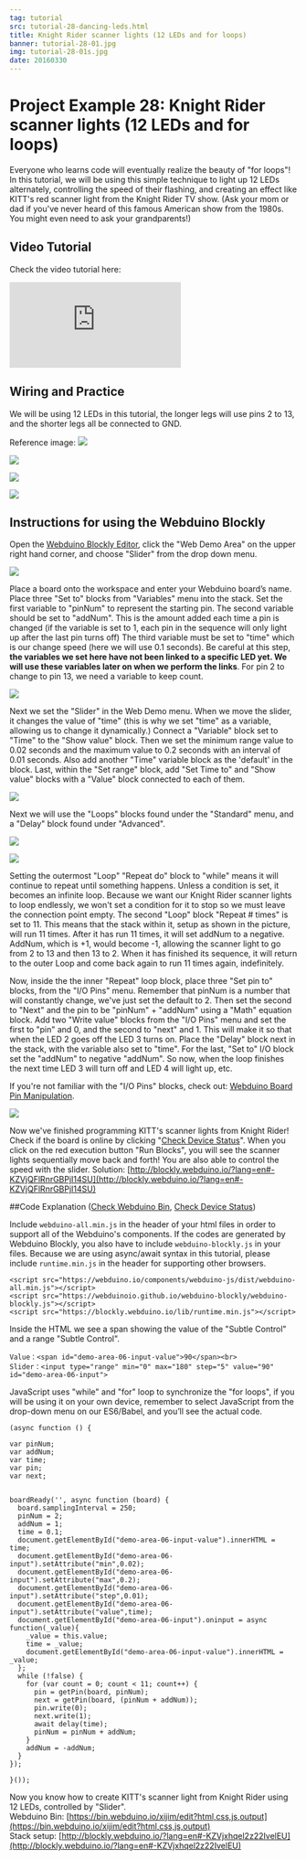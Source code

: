 ```yaml
---
tag: tutorial
src: tutorial-28-dancing-leds.html
title: Knight Rider scanner lights (12 LEDs and for loops)
banner: tutorial-28-01.jpg
img: tutorial-28-01s.jpg
date: 20160330
---
```


<!-- @@master  = ../../_layout.html-->

<!-- @@block  =  meta-->

<title>Project Example 28: Knight Rider scanner lights (12 LEDs and for loops) :::: Webduino = Web × Arduino</title>

<meta name="description" content="Everyone who learns code will eventually realize the beauty of “for loops”! In this tutorial, we will be using this simple technique to light up 12 LEDs alternately, controlling the speed of their flashing, and creating an effect like KITT's red scanner light from the Knight Rider TV show. (Ask your mom or dad if you've never heard of this famous American show from the 1980s. You might even need to ask your grandparents!)">

<meta itemprop="description" content="Everyone who learns code will eventually realize the beauty of “for loops”! In this tutorial, we will be using this simple technique to light up 12 LEDs alternately, controlling the speed of their flashing, and creating an effect like KITT's red scanner light from the Knight Rider TV show. (Ask your mom or dad if you've never heard of this famous American show from the 1980s. You might even need to ask your grandparents!)">

<meta property="og:description" content="Everyone who learns code will eventually realize the beauty of “for loops”! In this tutorial, we will be using this simple technique to light up 12 LEDs alternately, controlling the speed of their flashing, and creating an effect like KITT's red scanner light from the Knight Rider TV show. (Ask your mom or dad if you've never heard of this famous American show from the 1980s. You might even need to ask your grandparents!)">

<meta property="og:title" content="Project Example 28: Knight Rider scanner lights (12 LEDs and for loops)" >

<meta property="og:url" content="https://webduino.io/tutorials/tutorial-28-dancing-leds.html">

<meta property="og:image" content="https://webduino.io/img/tutorials/tutorial-28-01s.jpg">

<meta itemprop="image" content="https://webduino.io/img/tutorials/tutorial-28-01s.jpg">

<include src="../_include-tutorials.html"></include>

<!-- @@close-->

<!-- @@block  =  preAndNext-->

<include src="../_include-tutorials-content.html"></include>

<!-- @@close-->

<!-- @@block  =  tutorials-->

# Project Example 28: Knight Rider scanner lights (12 LEDs and for loops)

Everyone who learns code will eventually realize the beauty of "for loops"! In this tutorial, we will be using this simple technique to light up 12 LEDs alternately, controlling the speed of their flashing, and creating an effect like KITT's red scanner light from the Knight Rider TV show. (Ask your mom or dad if you've never heard of this famous American show from the 1980s. You might even need to ask your grandparents!)

<!-- <div class="buy-this">
	<span>LED 相關套件：<a href="https://webduino.io/buy/webduino-package-plus.html" target="_blank">Webduino 基本套件 Plus ( 支援馬克 1 號、Fly )</a></span>
	<span>Webduino 開發板：<a href="https://webduino.io/buy/component-webduino-fly.html" target="_blank">Webduino Fly</a>、<a href="https://webduino.io/buy/component-webduino-uno-fly.html" target="_blank">Webduino Fly + Arduino UNO</a></span>
</div> -->

## Video Tutorial

Check the video tutorial here:
<iframe class="youtube" src="https://www.youtube.com/embed/wwnmfd5Mc-Y" frameborder="0" allowfullscreen></iframe>

## Wiring and Practice

We will be using 12 LEDs in this tutorial, the longer legs will use pins 2 to 13, and the shorter legs all be connected to GND.

Reference image:
![](../../img/tutorials/tutorial-28-02.jpg)

![](../../img/tutorials/en/tutorial-28-03.jpg)

![](../../img/tutorials/tutorial-28-04.jpg)

![](../../img/tutorials/en/tutorial-28-05.jpg)

<!-- <div class="buy-this">
	<span>LED 相關套件：<a href="https://webduino.io/buy/webduino-package-plus.html" target="_blank">Webduino 基本套件 Plus ( 支援馬克 1 號、Fly )</a></span>
	<span>Webduino 開發板：<a href="https://webduino.io/buy/component-webduino-fly.html" target="_blank">Webduino Fly</a>、<a href="https://webduino.io/buy/component-webduino-uno-fly.html" target="_blank">Webduino Fly + Arduino UNO</a></span>
</div> -->

## Instructions for using the Webduino Blockly

Open the [Webduino Blockly Editor](https://blockly.webduino.io/?lang=en), click the "Web Demo Area" on the upper right hand corner, and choose "Slider" from the drop down menu.

![](../../img/tutorials/en/tutorial-28-06.jpg)

Place a board onto the workspace and enter your Webduino board’s name. Place three "Set to" blocks from "Variables" menu into the stack. Set the first variable to "pinNum" to represent the starting pin. The second variable should be set to "addNum". This is the amount added each time a pin is changed (if the variable is set to 1, each pin in the sequence will only light up after the last pin turns off) The third variable must be set to "time" which is our change speed (here we will use 0.1 seconds).
Be careful at this step, **the variables we set here have not been linked to a specific LED yet. We will use these variables later on when we perform the links**. For pin 2 to change to pin 13, we need a variable to keep count.

![](../../img/tutorials/en/tutorial-28-07.jpg)

Next we set the "Slider" in the Web Demo menu. When we move the slider, it changes the value of "time" (this is why we set "time" as a variable, allowing us to change it dynamically.) Connect a "Variable" block set to "Time" to the "Show value" block. Then we set the minimum range value to 0.02 seconds and the maximum value to 0.2 seconds with an interval of 0.01 seconds. Also add another "Time" variable block as the 'default' in the block. Last, within the "Set range" block, add "Set Time to" and "Show value" blocks with a "Value" block connected to each of them.

![](../../img/tutorials/en/tutorial-28-08.jpg)

Next we will use the "Loops" blocks found under the "Standard" menu, and a "Delay" block found under "Advanced".

![](../../img/tutorials/en/tutorial-28-09.jpg)

![](../../img/tutorials/en/tutorial-28-10.jpg)

Setting the outermost "Loop" "Repeat do" block to "while" means it will continue to repeat until something happens. Unless a condition is set, it becomes an infinite loop. Because we want our Knight Rider scanner lights to loop endlessly, we won't set a condition for it to stop so we must leave the connection point empty. The second "Loop" block "Repeat # times" is set to 11. This means that the stack within it, setup as shown in the picture, will run 11 times. After it has run 11 times, it will set addNum to a negative. AddNum, which is +1, would become -1, allowing the scanner light to go from 2 to 13 and then 13 to 2. When it has finished its sequence, it will return to the outer Loop and come back again to run 11 times again, indefinitely.

Now, inside the the inner "Repeat" loop block, place three "Set pin to" blocks, from the "I/O Pins" menu. Remember that pinNum is a number that will constantly change, we've just set the default to 2. Then set the second to "Next" and the pin to be "pinNum" + "addNum" using a "Math" equation block. Add two "Write value" blocks from the "I/O Pins" menu and set the first to "pin" and 0, and the second to "next" and 1. This will make it so that when the LED 2 goes off the LED 3 turns on. Place the "Delay" block next in the stack, with the variable also set to "time". For the last, "Set to" I/O block set the "addNum" to negative "addNum". So now, when the loop finishes the next time LED 3 will turn off and LED 4 will light up, etc.

If you're not familiar with the "I/O Pins" blocks, check out: [Webduino Board Pin Manipulation](info-10-pin.html).

![](../../img/tutorials/en/tutorial-28-11.jpg)

Now we've finished programming KITT's scanner lights from Knight Rider! Check if the board is online by clicking "[Check Device Status](https://webduino.io/device.html)". When you click on the red execution button "Run Blocks", you will see the scanner lights sequentially move back and forth! You are also able to control the speed with the slider.
Solution: [http://blockly.webduino.io/?lang=en#-KZVjQFlRnrGBPjI14SU](http://blockly.webduino.io/?lang=en#-KZVjQFlRnrGBPjI14SU)

##Code Explanation ([Check Webduino Bin](https://bin.webduino.io/xijim/edit?html,css,js,output), [Check Device Status](https://webduino.io/device.html))

Include `webduino-all.min.js` in the header of your html files in order to support all of the Webduino's components. If the codes are generated by Webduino Blockly, you also have to include `webduino-blockly.js` in your files. Because we are using async/await syntax in this tutorial, please include `runtime.min.js` in the header for supporting other browsers.

	<script src="https://webduino.io/components/webduino-js/dist/webduino-all.min.js"></script>
	<script src="https://webduinoio.github.io/webduino-blockly/webduino-blockly.js"></script>
	<script src="https://blockly.webduino.io/lib/runtime.min.js"></script>

Inside the HTML we see a span showing the value of the "Subtle Control" and a range "Subtle Control".

	Value：<span id="demo-area-06-input-value">90</span><br>
	Slider：<input type="range" min="0" max="180" step="5" value="90" id="demo-area-06-input">

JavaScript uses "while" and "for" loop to synchronize the "for loops", if you will be using it on your own device, remember to select JavaScript from the drop-down menu on our ES6/Babel, and you’ll see the actual code.
	

	(async function () {

	var pinNum;
	var addNum;
	var time;
	var pin;
	var next;


	boardReady('', async function (board) {
	  board.samplingInterval = 250;
	  pinNum = 2;
	  addNum = 1;
	  time = 0.1;
	  document.getElementById("demo-area-06-input-value").innerHTML = time;
	  document.getElementById("demo-area-06-input").setAttribute("min",0.02);
	  document.getElementById("demo-area-06-input").setAttribute("max",0.2);
	  document.getElementById("demo-area-06-input").setAttribute("step",0.01);
	  document.getElementById("demo-area-06-input").setAttribute("value",time);
	  document.getElementById("demo-area-06-input").oninput = async function(_value){
	    _value = this.value;
	    time = _value;
	    document.getElementById("demo-area-06-input-value").innerHTML = _value;
	  };
	  while (!false) {
	    for (var count = 0; count < 11; count++) {
	      pin = getPin(board, pinNum);
	      next = getPin(board, (pinNum + addNum));
	      pin.write(0);
	      next.write(1);
	      await delay(time);
	      pinNum = pinNum + addNum;
	    }
	    addNum = -addNum;
	  }
	});

	}());

Now you know how to create KITT's scanner light from Knight Rider using 12 LEDs, controlled by "Slider".  
Webduino Bin: [https://bin.webduino.io/xijim/edit?html,css,js,output](https://bin.webduino.io/xijim/edit?html,css,js,output)  
Stack setup: [http://blockly.webduino.io/?lang=en#-KZVjxhqel2z22IvelEU](http://blockly.webduino.io/?lang=en#-KZVjxhqel2z22IvelEU)

<!-- <div class="buy-this">
	<span>LED 相關套件：<a href="https://webduino.io/buy/webduino-package-plus.html" target="_blank">Webduino 基本套件 Plus ( 支援馬克 1 號、Fly )</a></span>
	<span>Webduino 開發板：<a href="https://webduino.io/buy/component-webduino-fly.html" target="_blank">Webduino Fly</a>、<a href="https://webduino.io/buy/component-webduino-uno-fly.html" target="_blank">Webduino Fly + Arduino UNO</a></span>
</div> -->


<!-- @@close-->